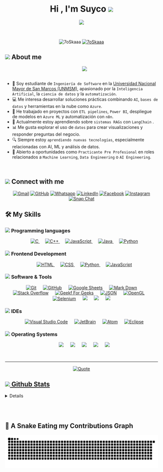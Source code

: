 <h1 align="center">Hi , I'm Suyco
<img src="https://media.giphy.com/media/hvRJCLFzcasrR4ia7z/giphy.gif" width="35"></h1>

<p align="center">
<a href="https://github.com/DenverCoder1/readme-typing-svg">
	    <img src="https://readme-typing-svg.herokuapp.com?font=Fira+Code&color=%2390C8F0&size=24&center=true&vCenter=true&width=700&height=60&lines=Software+Engineering+Student+@UNMSM;AI+%26+ML+Enthusiast;Azure+%7C+Power+BI+%7C+ETL+Pipelines;Always+learning+new+things">

</a>
</p>


<br>

<p align="center"> 
<img src="https://komarev.com/ghpvc/?username=SuycoR&label=Profile%20views&color=0047AB&style=plastic?" alt="7oSkaaa" height=25px, width=160px/> 
<!---
	<a href = "https://commits.top/egypt.html" target="_blank">
		<img src="https://aktive.tk/egypt/7oSkaaa?color=red" alt="Most Active Users" target="_blank" height=25px, width=250px/> 
	</a>
-->
<a href = "https://commits.top/egypt.html" target="_blank">
	<img src="https://enfsgag3ayy6w9q.m.pipedream.net/&style=plastic" alt="7oSkaaa" target="_blank" height=25px, width=250px/> 
</a>

</p>


## <picture><img src = "https://github.com/7oSkaaa/7oSkaaa/blob/main/Images/about_me.gif?raw=true" width = 50px></picture> About me

<picture> <img align="right" src="https://github.com/7oSkaaa/7oSkaaa/blob/main/Images/Right_Side.gif?raw=true" width = 250px></picture>

<br><br>

- :school: Soy estudiante de `Ingeniería de Software` en la [Universidad Nacional Mayor de San Marcos (UNMSM)](https://unmsm.edu.pe/), apasionado por la `Inteligencia Artificial`, la `ciencia de datos` y la `automatización`.
- 💻 Me interesa desarrollar soluciones prácticas combinando `AI`, `bases de datos` y herramientas en la nube como `Azure`.
- 🚀 He trabajado en proyectos con `ETL pipelines`, `Power BI`, despliegue de modelos en `Azure ML` y automatización con `n8n`.
- 🧠 Actualmente estoy aprendiendo sobre `sistemas RAGs` con `LangChain` .
- 📊 Me gusta explorar el uso de `datos` para crear visualizaciones y responder preguntas del negocio.
- 🔍 Siempre estoy `aprendiendo nuevas tecnologías`, especialmente relacionadas con AI, ML y análisis de datos.
- 💼 Abierto a oportunidades como `Practicante Pre Profesional` en roles relacionados a `Machine Learning`, `Data Engineering` o `AI Engineering`.
<br>


## <picture> <img src="https://github.com/7oSkaaa/7oSkaaa/blob/main/Images/Connect-with-me.gif?raw=true" width="100px"> </picture> Connect with me
<p align="center">
<a href="mailto:ahmed.7oskaa@gmail.com"><img img src="https://img.shields.io/badge/gmail-%23EA4335.svg?style=plastic&logo=gmail&logoColor=white" alt="Gmail"/></a>
<a href="https://github.com/7oSkaaa"><img src="https://img.shields.io/badge/github-%23181717.svg?style=plastic&logo=github&logoColor=white" alt="GitHub"/></a>
<a href="https://wa.me/0201208822340"><img src="https://img.shields.io/badge/whatsapp-%2325D366.svg?style=plastic&logo=whatsapp&logoColor=white" alt="Whatsapp"/></a>
<a href="https://www.linkedin.com/in/7oskaa/"><img src="https://img.shields.io/badge/linkedin-%230A66C2.svg?style=plastic&logo=linkedin&logoColor=white" alt="LinkedIn"/></a>
<a href="https://www.facebook.com/7oSkaaa"><img src="https://img.shields.io/badge/facebook-%231877F2.svg?style=plastic&logo=facebook&logoColor=white" alt="Facebook"/></a>
<a href="https://www.instagram.com/ahmed_7oskaa/"><img src="https://img.shields.io/badge/instagram-%23E4405F.svg?style=plastic&logo=instagram&logoColor=white" alt="Instagram"/></a>
<a href="https://msng.link/o/?ahmed.7oskaa=sc"><img src="https://img.shields.io/badge/snapchat-%23FFFC00.svg?style=plastic&logo=snapchat&logoColor=black" alt="Snap Chat"/></a>
</p>



## 🛠️ My Skills

### <picture> <img src = "https://github.com/7oSkaaa/7oSkaaa/blob/main/Images/Programming_Languages.gif?raw=true" width = 50px>  </picture> Programming languages

<p align="center"> 
&emsp; 
<a href="https://www.cprogramming.com/" target="_blank"> 
<img alt="C" src="https://img.shields.io/badge/C%20-%232370ED.svg?style=plastic&logo=c&logoColor=white">
</a> 
&emsp;
<a href="https://www.w3schools.com/cpp/" target="_blank"> 
<img alt="C++" src="https://img.shields.io/badge/C++%20-%2300599C.svg?style=plastic&logo=c%2B%2B&logoColor=white">
</a> 
&emsp;
<a href="https://developer.mozilla.org/en-US/docs/Web/JavaScript" target="_blank"> 
<img alt="JavaScript" src="https://img.shields.io/badge/JavaScript%20-%23F7DF1E.svg?style=plastic&logo=javascript&logoColor=black">
</a>
&emsp;
<a href="https://www.java.com" target="_blank"> 
<img alt="Java" src="https://img.shields.io/badge/Java-%23007396.svg?style=plastic&logo=java&logoColor=white">
</a>
&emsp;
<a href="https://www.python.org" target="_blank">
<img alt="Python" src="https://img.shields.io/badge/Python%20-%2314354C.svg?style=plastic&logo=python&logoColor=white">
</a>
</p>

### <picture> <img src = "https://github.com/7oSkaaa/7oSkaaa/blob/main/Images/Front_End.gif?raw=true" width = 50px>  </picture> Frontend Development
<p align="center"> 
&emsp; 
<a href="https://www.w3.org/html/" target="_blank"> 
<img alt="HTML" src="https://img.shields.io/badge/HTML5%20-%23E34F26.svg?style=plastic&logo=html5&logoColor=white">
</a>   
&emsp;
<a href="https://www.w3schools.com/css/" target="_blank">
<img alt="CSS" src="https://img.shields.io/badge/CSS%20-%231572B6.svg?style=plastic&logo=css3&logoColor=white">
</a> 
&emsp;
<a href="https://www.python.org" target="_blank">
<img alt="Python" src="https://img.shields.io/badge/react-%2361DAFB.svg?style=plastic&logo=React&logoColor=black">
</a>
&emsp;
<a href="https://developer.mozilla.org/en-US/docs/Web/JavaScript" target="_blank"> 
<img alt="JavaScript" src="https://img.shields.io/badge/JavaScript%20-%23F7DF1E.svg?style=plastic&logo=javascript&logoColor=black">
</a>
</p>

### <picture> <img src = "https://github.com/7oSkaaa/7oSkaaa/blob/main/Images/Software_Tools.gif?raw=true" width = 50px>  </picture> Software & Tools

<p align="center">
&emsp;
<a href="#"><img alt="Git" src="https://img.shields.io/badge/Git%20-%23F05033.svg?style=plastic&logo=git&logoColor=white"></a>
&emsp;
<a href="#"><img alt="GitHub" src="https://img.shields.io/badge/github-%23181717.svg?style=plastic&logo=github&logoColor=white"></a>
&emsp;
<a href="#"><img alt="Google Sheets" src="https://img.shields.io/badge/Google%20Sheets%20-%2334A853.svg?style=plastic&logo=google%20sheets&logoColor=white"></a>
&emsp;
<a href="#"><img alt="Mark Down" src="https://img.shields.io/badge/Markdown-000000?style=plastic&logo=markdown&logoColor=white"></a>
&emsp;
<a href="#"><img alt="Stack Overflow" src="https://img.shields.io/badge/-Stack%20Overflow-FE7A16?style=plastic&logo=stack-overflow&logoColor=white"></a>
&emsp;
<a href="#"><img alt="Geekf For Geeks" src="https://img.shields.io/badge/geeksforgeeks-%230F9D58.svg?style=plastic&logo=geeksforgeeks&logoColor=white"></a>
&emsp;
<a href="#"><img alt="JSON" img src="https://img.shields.io/badge/json-%23000000.svg?style=plastic&logo=json&logoColor=white"></a>
&emsp;
<a href="#"><img alt="OpenGL" src="https://img.shields.io/badge/opengl-%235586A4.svg?style=plastic&logo=opengl&logoColor=white"></a>
&emsp;
<a href="#"><img alt="Selenium" src="https://img.shields.io/badge/selenium-%2343B02A.svg?&style=plastic&logo=selenium&logoColor=white"></a>
&emsp;
<a href="#"><img src="https://img.shields.io/badge/latex-%23008080.svg?&style=plastic&logo=latex&logoColor=white" /></a>
&emsp;
<a href="#"><img src="https://img.shields.io/badge/django-%23092E20.svg?&style=plastic&logo=django&logoColor=white" /></a>
&emsp;
<a href="#"><img src="https://img.shields.io/badge/mysql-%234479A1.svg?&style=plastic&logo=mysql&logoColor=white"/></a>
</p>

### <picture> <img src = "https://github.com/7oSkaaa/7oSkaaa/blob/main/Images/IDEs.gif?raw=true" width = 50px>  </picture> IDEs

<p align="center">
&emsp;
<a href="#"><img alt="Visual Studio Code" src="https://img.shields.io/badge/Visual%20Studio%20Code-0078d7.svg?style=plastic&logo=visual-studio-code&logoColor=white"></a>
&emsp;
<a href="#"><img alt="JetBrain" src="https://img.shields.io/badge/jetbrains-%23000000.svg?style=plastic&logo=jetbrains&logoColor=white" /></a>
&emsp;
<a href="#"><img alt="Atom" src="https://img.shields.io/badge/atom-%2366595C.svg?&style=plastic&logo=atom&logoColor=white" /></a>
&emsp;
<a href="#"><img alt="Eclipse" src="https://img.shields.io/badge/eclipse%20ide-%232C2255.svg?&style=plastic&logo=eclipse%20ide&logoColor=white" /></a>
</p>

### <picture> <img src = "https://github.com/7oSkaaa/7oSkaaa/blob/main/Images/OS.gif?raw=true" width = 50px>  </picture> Operating Systems

<p align="center">
&emsp;
<a href="#"><img src="https://img.shields.io/badge/Linux-FCC624?style=plastic&logo=linux&logoColor=black"></a>
&emsp;
<a href="#"><img src="https://img.shields.io/badge/Ubuntu-E95420?style=plastic&logo=ubuntu&logoColor=white"></a>
&emsp;
<a href="#"><img src="https://img.shields.io/badge/Windows-0078D6?style=plastic&logo=windows&logoColor=white"></a>
&emsp;
<a href="#"><img src="https://img.shields.io/badge/pop!_os-%2348B9C7.svg?style=plastic&&logo=pop!_os&logoColor=white" /></a>
&emsp;
<a href="#"><img src="https://img.shields.io/badge/manjaro-%2335BF5C.svg?&style=plastic&logo=manjaro&logoColor=white" /></a>
</p>

<br> 

---

<p align = "center">
<a href="https://github.com/piyushsuthar/github-readme-quotes"> <img alt = "Quote" src="https://quotes-github-readme.vercel.app/api?type=horizontal&theme=tokyonight&animation=grow_out_in&quoteCategory=programming">
</p>

## <picture> <img src = "https://github.com/7oSkaaa/7oSkaaa/blob/main/Images/Statistics.gif?raw=true" width = 50px>  </picture> Github Stats


<details><summary><h3> :open_file_folder: My Repositories </h3></summary>

----
<div>
<p align="center">
<a href="https://github.com/7oSkaaa/LeetCode_DailyChallenge_2023">
 		<img src="https://github-readme-stats.vercel.app/api/pin/?username=SuycoR&repo=Clasificador_papayas&theme=tokyonight" alt="GitHub Stats" />
</a>

<a href="https://github.com/SuycoR/rutas_atu_deployment">
  <img src="https://github-readme-stats.vercel.app/api/pin/?username=SuycoR&repo=rutas_atu_deployment&theme=tokyonight" />
</a>

<a href="https://github.com/SuycoR/Database-designs">
  <img src="https://github-readme-stats.vercel.app/api/pin/?username=SuycoR&repo=Database-designs&theme=tokyonight" />
</a>

<a href="https://github.com/SuycoR/GuiaCinefilia">
  <img src="https://github-readme-stats.vercel.app/api/pin/?username=SuycoR&repo=GuiaCinefila&theme=tokyonight" />
</a>

<a href="https://github.com/SuycoR/HotelZulen_pruebas">
  <img src="https://github-readme-stats.vercel.app/api/pin/?username=SuycoR&repo=HotelZulen_pruebas&theme=tokyonight" />
</a>

<a href="https://github.com/SuycoR/Proyecto-Cuidado-">
  <img src="https://github-readme-stats.vercel.app/api/pin/?username=SuycoR&repo=Proyecto-Cuidado-&theme=tokyonight" />
</a>

<a href="https://github.com/SuycoR/parseData">
  <img src="https://github-readme-stats.vercel.app/api/pin/?username=SuycoR&repo=parseData&theme=tokyonight" />
</a>

<a href="https://github.com/SuycoR/Clínica_Proyecto">
  <img src="https://github-readme-stats.vercel.app/api/pin/?username=SuycoR&repo=Clínica_Proyecto&theme=tokyonight" />
</a>

</p>
</div>
</details>

</br></br>

## 🐍 A Snake Eating my Contributions Graph

<p align = "center">
<img src = "https://github.com/7oSkaaa/7oSkaaa/blob/output/github-contribution-grid-snake.svg?" alt = "Snake Game"/>
</p>
